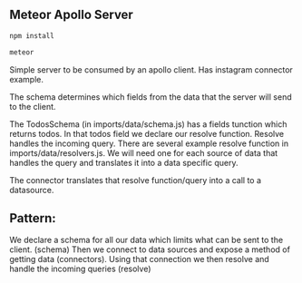 ## Meteor Apollo Server

```js
npm install

meteor
```

Simple server to be consumed by an apollo client. Has instagram connector
example.

The schema determines which fields from the data that the server will send to the
client.

The TodosSchema (in imports/data/schema.js) has a fields tunction which returns
todos. In that todos field we declare our resolve function. Resolve handles the
incoming query. There are several example resolve function in
imports/data/resolvers.js. We will need one for each source of data that handles
the query and translates it into a data specific query.

The connector translates that resolve function/query into a call to a
datasource.

## Pattern:

We declare a schema for all our data which limits what can be
sent to the client. (schema) Then we connect to data sources and expose a method of getting data
(connectors). Using that connection we then resolve and handle the incoming
queries (resolve)

